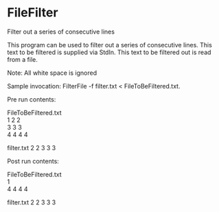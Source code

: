 # FileFilter
Filter out a series of consecutive lines

This program can be used to filter out a series of consecutive lines.
This text to be filtered is supplied via StdIn.
This text to be filtered out is read from a file.

Note: All white space is ignored

Sample invocation: FilterFile -f filter.txt < FileToBeFiltered.txt.

Pre run contents:

FileToBeFiltered.txt               
1
2 2                                
3 3  3                             
4 4   4    4 

filter.txt
2 2
3 3 3


Post run contents:

FileToBeFiltered.txt               
1                                   
4 4   4    4                        

filter.txt
2 2
3 3 3
